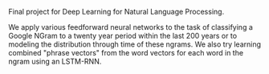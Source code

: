 Final project for Deep Learning for Natural Language Processing.

We apply various feedforward neural networks to the task of classifying a Google NGram to a twenty year period within the last 200 years or to modeling the distribution through time of these ngrams. We also try learning combined "phrase vectors" from the word vectors for each word in the ngram using an LSTM-RNN.